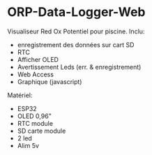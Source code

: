 # ORP-Data-Logger-Web
Visualiseur Red Ox Potentiel pour piscine.
Inclu:
  - enregistrement des données sur cart SD
  - RTC
  - Afficher OLED
  - Avertissement Leds (err. & enregistrement)
  - Web Access
  - Graphique (javascript)

Matériel:
  - ESP32
  - OLED 0,96"
  - RTC module
  - SD carte module
  - 2 led
  - Alim 5v
    


